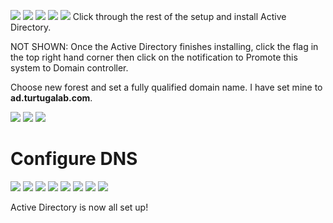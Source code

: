 ![](PNG/SS-10162025_7.png)
![](PNG/SS-10162025_6.png)
![](PNG/SS-10162025_8.png)
![](PNG/SS-10162025_9.png)
![](PNG/SS-10162025_10.png)
Click through the rest of the setup and install Active Directory.

NOT SHOWN: Once the Active Directory finishes installing, click the flag in the top right hand corner then click on the notification to Promote this system to Domain controller.

Choose new forest and set a fully qualified domain name. I have set mine to **ad.turtugalab.com**.

![](PNG/SS-10162025_11.png)
![](PNG/SS-10162025_12.png)
![](PNG/SS-10162025_13.png)

# Configure DNS

![](PNG/SS-10162025_14.png)
![](PNG/SS-10162025_18.png)
![](PNG/SS-10162025_15.png)
![](PNG/SS-10162025_16.png)
![](PNG/SS-10162025_17.png)
![](PNG/SS-10162025_19.png)
![](PNG/SS-10162025_20.png)
![](PNG/SS-10162025_21.png)

Active Directory is now all set up!